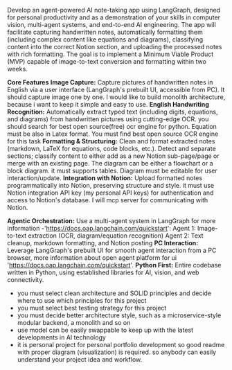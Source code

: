 Develop an agent-powered AI note-taking app using LangGraph, designed for personal productivity and as a demonstration of your skills in computer vision, multi-agent systems, and end-to-end AI engineering. The app will facilitate capturing handwritten notes, automatically formatting them (including complex content like equations and diagrams), classifying content into the correct Notion section, and uploading the processed notes with rich formatting. The goal is to implement a Minimum Viable Product (MVP) capable of image-to-text conversion and formatting within two weeks.

**Core Features**
**Image Capture:**
Capture pictures of handwritten notes in English via a user interface (LangGraph's prebuilt UI, accessible from PC). It should capture image one by one. I would like to build monolith architecture, because i want to keep it simple and easy to use.
**English Handwriting Recognition:**
Automatically extract typed text (including digits, equations, and diagrams) from handwritten pictures using cutting-edge OCR. you should search for best open source(free) ocr engine for python. Equation must be also in Latex format. You must find best open source OCR engine for this task
**Formatting & Structuring:**
Clean and format extracted notes (markdown, LaTeX for equations, code blocks, etc.).
Detect and separate sections; classify content to either add as a new Notion sub-page/page or merge with an existing page.
The diagram can be either a flowchart or a block diagram. it must supports tables. Diagram must be editable for user interaction/update.
**Integration with Notion:**
Upload formatted notes programmatically into Notion, preserving structure and style. it must use Notion integration API key (my personal API keys) for authentication and access to Notion's database. I will mcp server for communicating with Notion.

**Agentic Orchestration:**
Use a multi-agent system in LangGraph for more information -'https://docs.oap.langchain.com/quickstart':
Agent 1: Image-to-text extraction (OCR, diagram/equation recognition)
Agent 2: Text cleanup, markdown formatting, and Notion posting
**PC Interaction:**
Leverage LangGraph's prebuilt UI for smooth agent interaction from a PC browser, more information about open agent platform for ui 'https://docs.oap.langchain.com/quickstart'.
**Python First:**
Entire codebase written in Python, using established libraries for AI, vision, and web connectivity.

- you must select clean architecture and SOLID principles and decide where to use which principles for this project
- you must select best testing strategy for this project
- you must decide better architecture style, such as a microservice-style modular backend, a monolith and so on
- use model can be easily swappable to keep up with the latest developments in AI technology
- it is personal project for personal portfolio development so good readme with proper diagram (visualization) is required. so anybody can easily understand your project idea and workflow.
